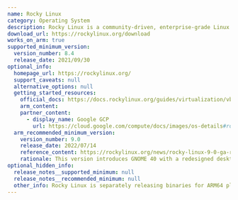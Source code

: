 ```yaml
---
name: Rocky Linux
category: Operating System
description: Rocky Linux is a community-driven, enterprise-grade Linux distribution designed to be fully compatible with Red Hat Enterprise Linux (RHEL).
download_url: https://rockylinux.org/download
works_on_arm: true
supported_minimum_version:
  version_number: 8.4
  release_date: 2021/09/30
optional_info:
  homepage_url: https://rockylinux.org/
  support_caveats: null
  alternative_options: null
  getting_started_resources:
    official_docs: https://docs.rockylinux.org/guides/virtualization/vbox-rocky/?h=arm64#prerequisites
    arm_content:
    partner_content:
      - display_name: Google GCP
        url: https://cloud.google.com/compute/docs/images/os-details#rocky_linux
  arm_recommended_minimum_version:
    version_number: 9.0
    release_date: 2022/07/14
    reference_content: https://rockylinux.org/news/rocky-linux-9-0-ga-release
    rationale: This version introduces GNOME 40 with a redesigned desktop experience, fractional scaling, and improved multi-display support. It adds performance-focused updates like XFS Direct Access (DAX) and the "eager write" option for NFS. Developers benefit from modern toolchains including GCC 11.2.1, LLVM 13.0.1, Rust 1.58.1, and Go 1.17.1, and updated language runtimes like Python 3.9, Node.js 16, Ruby 3.0.3, and PHP 8.0. Root SSH password login is disabled by default for enhanced security, and OpenSSL 3.0 brings FIPS-compliant improvements. System monitoring via the Cockpit web console is also enhanced.
optional_hidden_info:
  release_notes__supported_minimum: null
  release_notes__recommended_minimum: null
  other_info: Rocky Linux is separately releasing binaries for ARM64 platforms, ensuring full support for ARM64 architecture.
---
```

